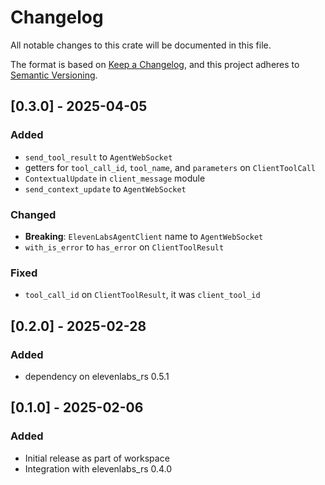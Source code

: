 # Changelog
All notable changes to this crate will be documented in this file.

The format is based on [Keep a Changelog](https://keepachangelog.com/en/1.0.0/),
and this project adheres to [Semantic Versioning](https://semver.org/spec/v2.0.0.html).
## [0.3.0] - 2025-04-05
### Added
- `send_tool_result` to `AgentWebSocket`
- getters for `tool_call_id`, `tool_name`, and `parameters` on `ClientToolCall`
- `ContextualUpdate` in `client_message` module
- `send_context_update` to `AgentWebSocket`

### Changed
- **Breaking**: `ElevenLabsAgentClient` name to `AgentWebSocket`
- `with_is_error` to `has_error` on `ClientToolResult`

### Fixed
- `tool_call_id` on `ClientToolResult`, it was `client_tool_id`

## [0.2.0] - 2025-02-28
### Added
- dependency on elevenlabs_rs 0.5.1
## [0.1.0] - 2025-02-06
### Added
- Initial release as part of workspace
- Integration with elevenlabs_rs 0.4.0
